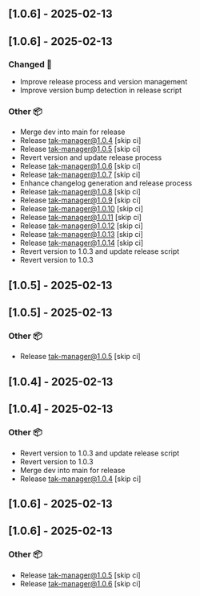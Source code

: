 ## [1.0.6] - 2025-02-13

## [1.0.6] - 2025-02-13


### Changed 🔄


- Improve release process and version management
- Improve version bump detection in release script


### Other 📦


- Merge dev into main for release
- Release tak-manager@1.0.4 [skip ci]
- Release tak-manager@1.0.5 [skip ci]
- Revert version and update release process
- Release tak-manager@1.0.6 [skip ci]
- Release tak-manager@1.0.7 [skip ci]
- Enhance changelog generation and release process
- Release tak-manager@1.0.8 [skip ci]
- Release tak-manager@1.0.9 [skip ci]
- Release tak-manager@1.0.10 [skip ci]
- Release tak-manager@1.0.11 [skip ci]
- Release tak-manager@1.0.12 [skip ci]
- Release tak-manager@1.0.13 [skip ci]
- Release tak-manager@1.0.14 [skip ci]
- Revert version to 1.0.3 and update release script
- Revert version to 1.0.3


## [1.0.5] - 2025-02-13

## [1.0.5] - 2025-02-13


### Other 📦


- Release tak-manager@1.0.5 [skip ci]


## [1.0.4] - 2025-02-13

## [1.0.4] - 2025-02-13


### Other 📦


- Revert version to 1.0.3 and update release script
- Revert version to 1.0.3
- Merge dev into main for release
- Release tak-manager@1.0.4 [skip ci]


## [1.0.6] - 2025-02-13


## [1.0.6] - 2025-02-13


### Other 📦


- Release tak-manager@1.0.5 [skip ci]
- Release tak-manager@1.0.6 [skip ci]


